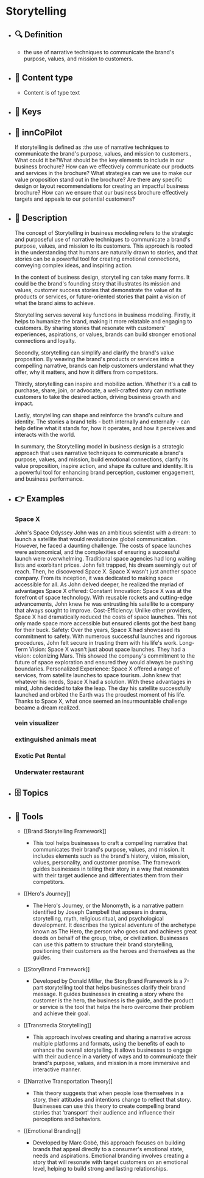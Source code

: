 # Storytelling
- ## 🔍 Definition
  - the use of narrative techniques to communicate the brand's purpose, values, and mission to customers.
- ## 📰 Content type 
  - Content is of type text
- ## 🔑 Keys
  
- ## 🤖 innCoPilot
  If storytelling is defined as :the use of narrative techniques to communicate the brand's purpose, values, and mission to customers., What could it be?What should be the key elements to include in our business brochure?
  How can we effectively communicate our products and services in the brochure?
  What strategies can we use to make our value proposition stand out in the brochure?
  Are there any specific design or layout recommendations for creating an impactful business brochure?
  How can we ensure that our business brochure effectively targets and appeals to our potential customers?
- ## 📖 Description
  The concept of Storytelling in business modeling refers to the strategic and purposeful use of narrative techniques to communicate a brand's purpose, values, and mission to its customers. This approach is rooted in the understanding that humans are naturally drawn to stories, and that stories can be a powerful tool for creating emotional connections, conveying complex ideas, and inspiring action.
  
  In the context of business design, storytelling can take many forms. It could be the brand's founding story that illustrates its mission and values, customer success stories that demonstrate the value of its products or services, or future-oriented stories that paint a vision of what the brand aims to achieve.
  
  Storytelling serves several key functions in business modeling. Firstly, it helps to humanize the brand, making it more relatable and engaging to customers. By sharing stories that resonate with customers' experiences, aspirations, or values, brands can build stronger emotional connections and loyalty.
  
  Secondly, storytelling can simplify and clarify the brand's value proposition. By weaving the brand's products or services into a compelling narrative, brands can help customers understand what they offer, why it matters, and how it differs from competitors.
  
  Thirdly, storytelling can inspire and mobilize action. Whether it's a call to purchase, share, join, or advocate, a well-crafted story can motivate customers to take the desired action, driving business growth and impact.
  
  Lastly, storytelling can shape and reinforce the brand's culture and identity. The stories a brand tells - both internally and externally - can help define what it stands for, how it operates, and how it perceives and interacts with the world.
  
  In summary, the Storytelling model in business design is a strategic approach that uses narrative techniques to communicate a brand's purpose, values, and mission, build emotional connections, clarify its value proposition, inspire action, and shape its culture and identity. It is a powerful tool for enhancing brand perception, customer engagement, and business performance.
- ## 👉 Examples
  ### Space X
  John's Space Odyssey
  John was an ambitious scientist with a dream: to launch a satellite that would revolutionize global communication. However, he faced a daunting challenge. The costs of space launches were astronomical, and the complexities of ensuring a successful launch were overwhelming. Traditional space agencies had long waiting lists and exorbitant prices. John felt trapped, his dream seemingly out of reach.
  Then, he discovered Space X.
  Space X wasn't just another space company. From its inception, it was dedicated to making space accessible for all. As John delved deeper, he realized the myriad of advantages Space X offered:
  Constant Innovation: Space X was at the forefront of space technology. With reusable rockets and cutting-edge advancements, John knew he was entrusting his satellite to a company that always sought to improve.
    Cost-Efficiency: Unlike other providers, Space X had dramatically reduced the costs of space launches. This not only made space more accessible but ensured clients got the best bang for their buck.
    Safety: Over the years, Space X had showcased its commitment to safety. With numerous successful launches and rigorous procedures, John felt secure in trusting them with his life's work.
    Long-Term Vision: Space X wasn't just about space launches. They had a vision: colonizing Mars. This showed the company's commitment to the future of space exploration and ensured they would always be pushing boundaries.
    Personalized Experience: Space X offered a range of services, from satellite launches to space tourism. John knew that whatever his needs, Space X had a solution.
  With these advantages in mind, John decided to take the leap. The day his satellite successfully launched and orbited the Earth was the proudest moment of his life. Thanks to Space X, what once seemed an insurmountable challenge became a dream realized.
  ### vein visualizer
  
  ### extinguished animals meat
  
  ### Exotic Pet Rental
  
  ### Underwater restaurant
  
- ## 🗄️ Topics
  
- ## 🧰 Tools
  - [[Brand Storytelling Framework]]
    - This tool helps businesses to craft a compelling narrative that communicates their brand's purpose, values, and mission. It includes elements such as the brand's history, vision, mission, values, personality, and customer promise. The framework guides businesses in telling their story in a way that resonates with their target audience and differentiates them from their competitors.
  
  - [[Hero's Journey]]
    - The Hero's Journey, or the Monomyth, is a narrative pattern identified by Joseph Campbell that appears in drama, storytelling, myth, religious ritual, and psychological development. It describes the typical adventure of the archetype known as The Hero, the person who goes out and achieves great deeds on behalf of the group, tribe, or civilization. Businesses can use this pattern to structure their brand storytelling, positioning their customers as the heroes and themselves as the guides.
  
  - [[StoryBrand Framework]]
    - Developed by Donald Miller, the StoryBrand Framework is a 7-part storytelling tool that helps businesses clarify their brand message. It guides businesses in creating a story where the customer is the hero, the business is the guide, and the product or service is the tool that helps the hero overcome their problem and achieve their goal.
  
  - [[Transmedia Storytelling]]
    - This approach involves creating and sharing a narrative across multiple platforms and formats, using the benefits of each to enhance the overall storytelling. It allows businesses to engage with their audience in a variety of ways and to communicate their brand's purpose, values, and mission in a more immersive and interactive manner.
  
  - [[Narrative Transportation Theory]]
    - This theory suggests that when people lose themselves in a story, their attitudes and intentions change to reflect that story. Businesses can use this theory to create compelling brand stories that 'transport' their audience and influence their perceptions and behaviors.
  
  - [[Emotional Branding]]
    - Developed by Marc Gobé, this approach focuses on building brands that appeal directly to a consumer's emotional state, needs and aspirations. Emotional branding involves creating a story that will resonate with target customers on an emotional level, helping to build strong and lasting relationships.
